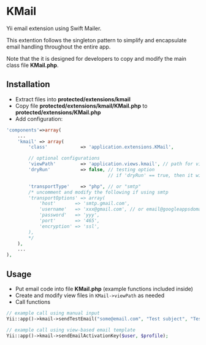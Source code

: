 KMail
=============================

Yii email extension using Swift Mailer. 

This extention follows the singleton pattern to simplify and encapsulate email handling throughout the entire app.

Note that the it is designed for developers to copy and modify the main class file **KMail.php**.

## Installation

* Extract files into **protected/extensions/kmail**
* Copy file **protected/extensions/kmail/KMail.php** to **protected/extensions/KMail.php**
* Add configuration:

```php
'components'=>array(
    ...
    'kmail' => array(
        'class'            => 'application.extensions.KMail',

        // optional configurations
        'viewPath'         => 'application.views.kmail', // path for view-based email templates
        'dryRun'           => false, // testing option
                                     // if 'dryRun' == true, then it will NOT send out real emails

        'transportType'    => "php", // or "smtp"
        /* uncomment and modify the following if using smtp
        'transportOptions' => array(
            'host'       => 'smtp.gmail.com',
            'username'   => 'xxx@gmail.com', // or email@googleappsdomain.com
            'password'   => 'yyy',
            'port'       => '465',
            'encryption' => 'ssl',
        ),
        */
    ),
    ...
),
```

## Usage

* Put email code into file **KMail.php** (example functions included inside)
* Create and modify view files in `KMail->viewPath` as needed
* Call functions

```php
// example call using manual input
Yii::app()->kmail->sendTestEmail("some@email.com", "Test subject", "Test body");

// example call using view-based email template
Yii::app()->kmail->sendEmailActivationKey($user, $profile);
```

